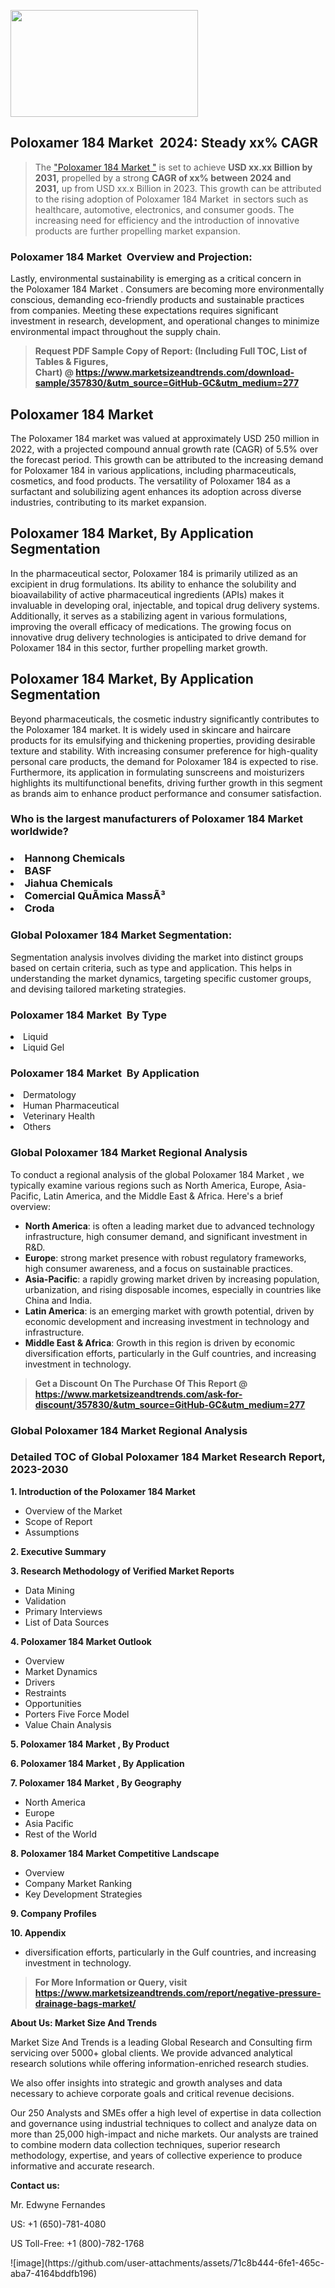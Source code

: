 <p><img class="alignnone size-medium wp-image-20088" src="https://ffe5etoiles.com/wp-content/uploads/2024/12/MST1-300x171.png" alt="" width="300" height="171" /></p><h2 id="ember46" class="ember-view reader-text-block__heading-2">Poloxamer 184 Market &nbsp;2024: Steady&nbsp;xx% CAGR</h2><blockquote id="ember47" class="ember-view reader-text-block__blockquote">The&nbsp;<a class="app-aware-link " href="https://www.marketsizeandtrends.com/download-sample/357830/&utm_source=GitHub-GC&utm_medium=277" target="_blank" data-test-app-aware-link="">"Poloxamer 184 Market "</a>&nbsp;is set to achieve&nbsp;<strong>USD&nbsp;xx.xx&nbsp;Billion by 2031,</strong>&nbsp;propelled by a strong&nbsp;<strong>CAGR of&nbsp;xx% between 2024 and 2031,</strong>&nbsp;up from USD xx.x Billion in 2023. This growth can be attributed to the rising adoption of&nbsp;Poloxamer 184 Market &nbsp;in sectors such as healthcare, automotive, electronics, and consumer goods. The increasing need for efficiency and the introduction of innovative products are further propelling market expansion.</blockquote><h3 id="ember48" class="ember-view reader-text-block__heading-3">Poloxamer 184 Market &nbsp;Overview and Projection:</h3><p id="ember49" class="ember-view reader-text-block__paragraph">Lastly, environmental sustainability is emerging as a critical concern in the&nbsp;Poloxamer 184 Market . Consumers are becoming more environmentally conscious, demanding eco-friendly products and sustainable practices from companies. Meeting these expectations requires significant investment in research, development, and operational changes to minimize environmental impact throughout the supply chain.</p><blockquote id="ember50" class="ember-view reader-text-block__blockquote"><strong>Request PDF Sample Copy of Report: (Including Full TOC, List of Tables &amp; Figures, Chart)&nbsp;@&nbsp;<strong><a href="https://www.marketsizeandtrends.com/download-sample/357830/&utm_source=GitHub-GC&utm_medium=277" target="_blank">https://www.marketsizeandtrends.com/download-sample/357830/&utm_source=GitHub-GC&utm_medium=277</a></strong></strong></blockquote><h3 class=""> <h2>Poloxamer 184 Market</h2><p>The Poloxamer 184 market was valued at approximately USD 250 million in 2022, with a projected compound annual growth rate (CAGR) of 5.5% over the forecast period. This growth can be attributed to the increasing demand for Poloxamer 184 in various applications, including pharmaceuticals, cosmetics, and food products. The versatility of Poloxamer 184 as a surfactant and solubilizing agent enhances its adoption across diverse industries, contributing to its market expansion.</p><h2>Poloxamer 184 Market, By Application Segmentation</h2><p>In the pharmaceutical sector, Poloxamer 184 is primarily utilized as an excipient in drug formulations. Its ability to enhance the solubility and bioavailability of active pharmaceutical ingredients (APIs) makes it invaluable in developing oral, injectable, and topical drug delivery systems. Additionally, it serves as a stabilizing agent in various formulations, improving the overall efficacy of medications. The growing focus on innovative drug delivery technologies is anticipated to drive demand for Poloxamer 184 in this sector, further propelling market growth.</p><h2>Poloxamer 184 Market, By Application Segmentation</h2><p>Beyond pharmaceuticals, the cosmetic industry significantly contributes to the Poloxamer 184 market. It is widely used in skincare and haircare products for its emulsifying and thickening properties, providing desirable texture and stability. With increasing consumer preference for high-quality personal care products, the demand for Poloxamer 184 is expected to rise. Furthermore, its application in formulating sunscreens and moisturizers highlights its multifunctional benefits, driving further growth in this segment as brands aim to enhance product performance and consumer satisfaction.</p></h3><h3 id="" class="">Who is the largest manufacturers of&nbsp;Poloxamer 184 Market  worldwide?</h3><h3 class=""></Li><Li>Hannong Chemicals</Li><Li> BASF</Li><Li> Jiahua Chemicals</Li><Li> Comercial QuÃ­mica MassÃ³</Li><Li> Croda</h3><h3 id="ember53" class="ember-view reader-text-block__heading-3">Global&nbsp;Poloxamer 184 Market  Segmentation:</h3><p id="ember54" class="ember-view reader-text-block__paragraph">Segmentation analysis involves dividing the market into distinct groups based on certain criteria, such as type and application. This helps in understanding the market dynamics, targeting specific customer groups, and devising tailored marketing strategies.</p><h3 id="" class="">Poloxamer 184 Market &nbsp;By Type</h3><p></Li><Li>Liquid</Li><Li> Liquid Gel</p><h3 id="" class="">Poloxamer 184 Market &nbsp;By Application</h3><p class=""></Li><Li>Dermatology</Li><Li> Human Pharmaceutical</Li><Li> Veterinary Health</Li><Li> Others</p><h3 id="ember62" class="ember-view reader-text-block__heading-3">Global Poloxamer 184 Market  Regional Analysis</h3><p id="ember63" class="ember-view reader-text-block__paragraph">To conduct a regional analysis of the global Poloxamer 184 Market , we typically examine various regions such as North America, Europe, Asia-Pacific, Latin America, and the Middle East &amp; Africa. Here's a brief overview:</p><ul><li><strong>North America</strong>: is often a leading market due to advanced technology infrastructure, high consumer demand, and significant investment in R&amp;D.</li><li><strong>Europe</strong>: strong market presence with robust regulatory frameworks, high consumer awareness, and a focus on sustainable practices.</li><li><strong>Asia-Pacific</strong>: a rapidly growing market driven by increasing population, urbanization, and rising disposable incomes, especially in countries like China and India.</li><li><strong>Latin America</strong>: is an emerging market with growth potential, driven by economic development and increasing investment in technology and infrastructure.</li><li><strong>Middle East &amp; Africa</strong>: Growth in this region is driven by economic diversification efforts, particularly in the Gulf countries, and increasing investment in technology.</li></ul><blockquote id="ember61" class="ember-view reader-text-block__blockquote"><strong>Get a Discount On The Purchase Of This Report @ <strong><a href="https://html-cleaner.com/" target="">https://www.marketsizeandtrends.com/ask-for-discount/357830/&utm_source=GitHub-GC&utm_medium=277</a></strong></strong></blockquote><h3 id="ember62" class="ember-view reader-text-block__heading-3">Global Poloxamer 184 Market  Regional Analysis</h3><h3 id="" class="">Detailed TOC of Global Poloxamer 184 Market  Research Report, 2023-2030</h3><p id="" class=""><strong>1. Introduction of the Poloxamer 184 Market </strong></p><ul><li>Overview of the Market</li><li>Scope of Report</li><li>Assumptions</li></ul><p id="" class=""><strong>2. Executive Summary</strong></p><p id="" class=""><strong>3. Research Methodology of Verified Market Reports</strong></p><ul><li>Data Mining</li><li>Validation</li><li>Primary Interviews</li><li>List of Data Sources</li></ul><p id="" class=""><strong>4. Poloxamer 184 Market  Outlook</strong></p><ul><li>Overview</li><li>Market Dynamics</li><li>Drivers</li><li>Restraints</li><li>Opportunities</li><li>Porters Five Force Model</li><li>Value Chain Analysis</li></ul><p id="" class=""><strong>5. Poloxamer 184 Market , By Product</strong></p><p id="" class=""><strong>6. Poloxamer 184 Market , By Application</strong></p><p id="" class=""><strong>7. Poloxamer 184 Market , By Geography</strong></p><ul><li>North America</li><li>Europe</li><li>Asia Pacific</li><li>Rest of the World</li></ul><p id="" class=""><strong>8. Poloxamer 184 Market  Competitive Landscape</strong></p><ul><li>Overview</li><li>Company Market Ranking</li><li>Key Development Strategies</li></ul><p id="" class=""><strong>9. Company Profiles</strong></p><p id="" class=""><strong>10. Appendix</strong></p><ul><li>diversification efforts, particularly in the Gulf countries, and increasing investment in technology.</li></ul><blockquote id="ember65" class="ember-view reader-text-block__blockquote"><strong>For More Information or Query, visit <strong><strong><a href="https://html-cleaner.com/" target="">https://www.marketsizeandtrends.com/report/negative-pressure-drainage-bags-market/</a></strong></strong></strong></blockquote><p id="" class=""><strong>About Us: Market Size And Trends</strong></p><p id="" class="">Market Size And Trends is a leading Global Research and Consulting firm servicing over 5000+ global clients. We provide advanced analytical research solutions while offering information-enriched research studies.</p><p id="" class="">We also offer insights into strategic and growth analyses and data necessary to achieve corporate goals and critical revenue decisions.</p><p id="" class="">Our 250 Analysts and SMEs offer a high level of expertise in data collection and governance using industrial techniques to collect and analyze data on more than 25,000 high-impact and niche markets. Our analysts are trained to combine modern data collection techniques, superior research methodology, expertise, and years of collective experience to produce informative and accurate research.</p><p id="" class=""><strong>Contact us:</strong></p><p id="" class="">Mr. Edwyne Fernandes</p><p id="" class="">US: +1 (650)-781-4080</p><p id="" class="">US Toll-Free: +1 (800)-782-1768</p>
![image](https://github.com/user-attachments/assets/71c8b444-6fe1-465c-aba7-4164bddfb196)
